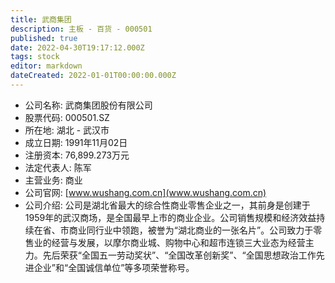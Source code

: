 ```yaml
---
title: 武商集团
description: 主板 - 百货 - 000501
published: true
date: 2022-04-30T19:17:12.000Z
tags: stock
editor: markdown
dateCreated: 2022-01-01T00:00:00.000Z
---
```


- 公司名称: 武商集团股份有限公司
- 股票代码: 000501.SZ
- 所在地: 湖北 - 武汉市
- 成立日期: 1991年11月02日
- 注册资本: 76,899.273万元
- 法定代表人: 陈军
- 主营业务: 商业
- 公司官网: [www.wushang.com.cn](www.wushang.com.cn)
- 公司介绍: 公司是湖北省最大的综合性商业零售企业之一，其前身是创建于1959年的武汉商场，是全国最早上市的商业企业。公司销售规模和经济效益持续在省、市商业同行业中领跑，被誉为“湖北商业的一张名片”。公司致力于零售业的经营与发展，以摩尔商业城、购物中心和超市连锁三大业态为经营主力。先后荣获“全国五一劳动奖状”、“全国改革创新奖”、“全国思想政治工作先进企业”和“全国诚信单位”等多项荣誉称号。


